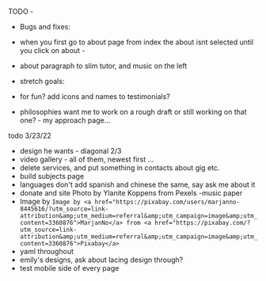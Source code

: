TODO - 
 - Bugs and fixes:
 - when you first go to about page from index the about isnt selected until you click on about - 
 - about paragraph to slim tutor, and music on the left


 - stretch goals:
 - for fun? add icons and names to testimonials?
 - philosophies want me to work on a rough draft or still working on that one? - my approach page...


todo 3/23/22 
 - design he wants - diagonal 2/3
 - video gallery - all of them, newest first ...
 - delete services, and put something in contacts about gig etc.
 - build subjects page
 - languages don't add spanish and chinese the same, say ask me about it
 - donate and site Photo by Ylanite Koppens from Pexels -music paper
 - Image by ```Image by <a href="https://pixabay.com/users/marjanno-8445616/?utm_source=link-attribution&amp;utm_medium=referral&amp;utm_campaign=image&amp;utm_content=3360876">MarjanNo</a> from <a href="https://pixabay.com/?utm_source=link-attribution&amp;utm_medium=referral&amp;utm_campaign=image&amp;utm_content=3360876">Pixabay</a>```
 - yaml throughout
 - emily's designs, ask about lacing design through?
 - test mobile side of every page

 